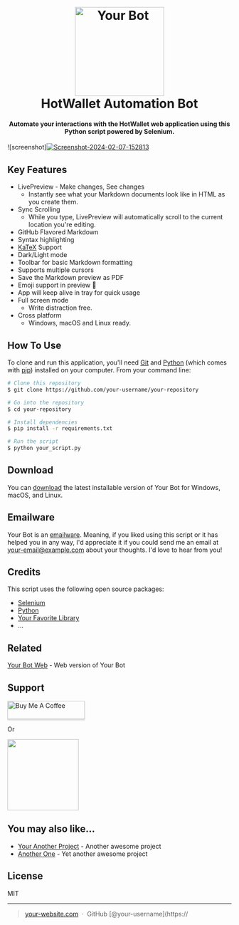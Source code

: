 
<h1 align="center">
  <br>
  <a href="https://github.com/your-username/your-repository"><img src="https://static.herewallet.app/intro.35bf1b5e.png" alt="Your Bot" width="200"></a>
  <br>
  HotWallet Automation Bot
  <br>
</h1>

<h4 align="center">Automate your interactions with the HotWallet web application using this Python script powered by Selenium.</h4>


![screenshot]<a href="https://ibb.co/y6qSHfp"><img src="https://i.ibb.co/Wkftmx0/Screenshot-2024-02-07-152813.png" alt="Screenshot-2024-02-07-152813" border="0"></a>

## Key Features

* LivePreview - Make changes, See changes
  - Instantly see what your Markdown documents look like in HTML as you create them.
* Sync Scrolling
  - While you type, LivePreview will automatically scroll to the current location you're editing.
* GitHub Flavored Markdown  
* Syntax highlighting
* [KaTeX](https://khan.github.io/KaTeX/) Support
* Dark/Light mode
* Toolbar for basic Markdown formatting
* Supports multiple cursors
* Save the Markdown preview as PDF
* Emoji support in preview :tada:
* App will keep alive in tray for quick usage
* Full screen mode
  - Write distraction free.
* Cross platform
  - Windows, macOS and Linux ready.

## How To Use

To clone and run this application, you'll need [Git](https://git-scm.com) and [Python](https://www.python.org/) (which comes with [pip](https://pypi.org/project/pip/)) installed on your computer. From your command line:

```bash
# Clone this repository
$ git clone https://github.com/your-username/your-repository

# Go into the repository
$ cd your-repository

# Install dependencies
$ pip install -r requirements.txt

# Run the script
$ python your_script.py
```

## Download

You can [download](https://github.com/your-username/your-repository/releases/tag/v1.0.0) the latest installable version of Your Bot for Windows, macOS, and Linux.

## Emailware

Your Bot is an [emailware](https://en.wiktionary.org/wiki/emailware). Meaning, if you liked using this script or it has helped you in any way, I'd appreciate it if you could send me an email at <your-email@example.com> about your thoughts. I'd love to hear from you!

## Credits

This script uses the following open source packages:

- [Selenium](https://www.selenium.dev/)
- [Python](https://www.python.org/)
- [Your Favorite Library](https://path/to/your/favorite/library)
- ...

## Related

[Your Bot Web](https://github.com/your-username/your-web) - Web version of Your Bot

## Support

<a href="https://www.buymeacoffee.com/your-username" target="_blank"><img src="https://www.buymeacoffee.com/assets/img/custom_images/purple_img.png" alt="Buy Me A Coffee" style="height: 41px !important;width: 174px !important;box-shadow: 0px 3px 2px 0px rgba(190, 190, 190, 0.5) !important;-webkit-box-shadow: 0px 3px 2px 0px rgba(190, 190, 190, 0.5) !important;" ></a>

<p>Or</p> 

<a href="https://www.patreon.com/your-username">
	<img src="https://c5.patreon.com/external/logo/become_a_patron_button@2x.png" width="160">
</a>

## You may also like...

- [Your Another Project](https://github.com/your-username/your-another-project) - Another awesome project
- [Another One](https://github.com/your-username/another-one) - Yet another awesome project

## License

MIT

---

> [your-website.com](https://www.your-website.com) &nbsp;&middot;&nbsp;
> GitHub [@your-username](https://
